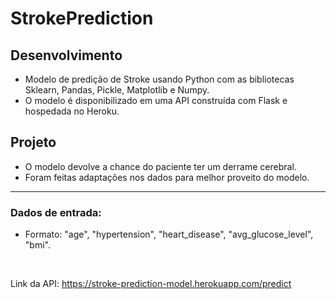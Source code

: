 # StrokePrediction
## Desenvolvimento
* Modelo de predição de Stroke usando Python com as bibliotecas Sklearn, Pandas, Pickle, Matplotlib e Numpy. 
* O modelo é disponibilizado em uma API construída com Flask e hospedada no Heroku.

## Projeto
* O modelo devolve a chance do paciente ter um derrame cerebral.
* Foram feitas adaptações nos dados para melhor proveito do modelo.

---

### Dados de entrada:
* Formato: "age", "hypertension", "heart_disease", "avg_glucose_level", "bmi".

<br>

Link da API: https://stroke-prediction-model.herokuapp.com/predict
